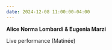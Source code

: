 ```yaml
---
date: 2024-12-08 11:00:00-04:00
---
```


**Alice Norma Lombardi & Eugenia Marzi**  

Live performance (Matinée)
